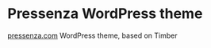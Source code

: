 Pressenza WordPress theme
=========

[pressenza.com](http://pressenza.com) WordPress theme, based on Timber


